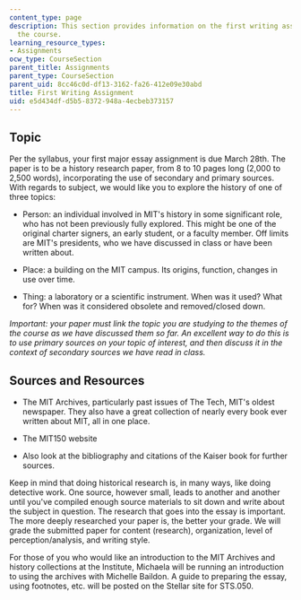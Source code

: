 ```yaml
---
content_type: page
description: This section provides information on the first writing assignment of
  the course.
learning_resource_types:
- Assignments
ocw_type: CourseSection
parent_title: Assignments
parent_type: CourseSection
parent_uid: 8cc46c0d-df13-3162-fa26-412e09e30abd
title: First Writing Assignment
uid: e5d434df-d5b5-8372-948a-4ecbeb373157
---
```


Topic
-----

Per the syllabus, your first major essay assignment is due March 28th. The paper is to be a history research paper, from 8 to 10 pages long (2,000 to 2,500 words), incorporating the use of secondary and primary sources. With regards to subject, we would like you to explore the history of one of three topics:

*   Person: an individual involved in MIT's history in some significant role, who has not been previously fully explored. This might be one of the original charter signers, an early student, or a faculty member. Off limits are MIT's presidents, who we have discussed in class or have been written about.
  
*   Place: a building on the MIT campus. Its origins, function, changes in use over time.
  
*   Thing: a laboratory or a scientific instrument. When was it used? What for? When was it considered obsolete and removed/closed down.
  

_Important: your paper must link the topic you are studying to the themes of the course as we have discussed them so far. An excellent way to do this is to use primary sources on your topic of interest, and then discuss it in the context of secondary sources we have read in class._

Sources and Resources
---------------------

*   The MIT Archives, particularly past issues of The Tech, MIT's oldest newspaper. They also have a great collection of nearly every book ever written about MIT, all in one place.
  
*   The MIT150 website
  
*   Also look at the bibliography and citations of the Kaiser book for further sources.
  

Keep in mind that doing historical research is, in many ways, like doing detective work. One source, however small, leads to another and another until you've compiled enough source materials to sit down and write about the subject in question. The research that goes into the essay is important. The more deeply researched your paper is, the better your grade. We will grade the submitted paper for content (research), organization, level of perception/analysis, and writing style.

For those of you who would like an introduction to the MIT Archives and history collections at the Institute, Michaela will be running an introduction to using the archives with Michelle Baildon. A guide to preparing the essay, using footnotes, etc. will be posted on the Stellar site for STS.050.